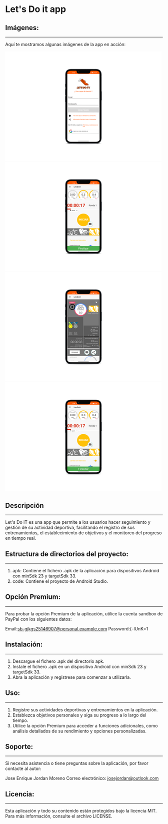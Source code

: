 # Let's Do it app
## Imágenes:
------------
Aquí te mostramos algunas imágenes de la app en acción:

<div class="image-container">
  <img src="images/registro.png" alt="Pantalla de registro" width="500"/>
  <img src="images/objetivos.png" alt="Pantalla de objetivos" width="500"/>
</div>

<div class="image-container">
  <img src="images/estadisticas.png" alt="Pantalla de estadísticas" width="500"/>
  <img src="images/opciones_premium.png" alt="Pantalla de opciones premium" width="500"/>
</div>


## Descripción
--------------
Let's Do iT es una app que permite a los usuarios hacer seguimiento y gestión de su actividad deportiva, facilitando el registro de sus entrenamientos, el establecimiento de objetivos y el monitoreo del progreso en tiempo real.

## Estructura de directorios del proyecto:
-----------------------------------------
1. apk: Contiene el fichero .apk de la aplicación para dispositivos Android con
   minSdk 23 y targetSdk 33.
2. code: Contiene el proyecto de Android Studio.

## Opción Premium:
--------------
Para probar la opción Premium de la aplicación, utilice la cuenta sandbox de
PayPal con los siguientes datos:

Email:sb-gjkgs25146907@personal.example.com
Password:{-lUnK=1

## Instalación:
-----------
1. Descargue el fichero .apk del directorio apk.
2. Instale el fichero .apk en un dispositivo Android con minSdk 23 y targetSdk 33.
3. Abra la aplicación y regístrese para comenzar a utilizarla.

## Uso:
---
1. Registre sus actividades deportivas y entrenamientos en la aplicación.
2. Establezca objetivos personales y siga su progreso a lo largo del tiempo.
3. Utilice la opción Premium para acceder a funciones adicionales, como análisis
   detallados de su rendimiento y opciones personalizadas.

## Soporte:
-------
Si necesita asistencia o tiene preguntas sobre la aplicación, por favor
contacte al autor:

Jose Enrique Jordan Moreno
Correo electrónico: josejordan@outlook.com

## Licencia:
--------
Esta aplicación y todo su contenido están protegidos bajo la licencia MIT.
Para más información, consulte el archivo LICENSE.

